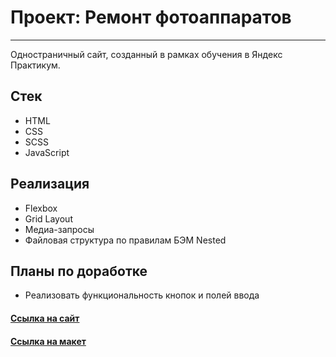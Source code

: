 # Проект: Ремонт фотоаппаратов

---

Одностраничный сайт, созданный в рамках обучения в Яндекс Практикум.

## Стек

- HTML
- CSS
- SCSS
- JavaScript

## Реализация

- Flexbox
- Grid Layout
- Медиа-запросы
- Файловая структура по правилам БЭМ Nested

## Планы по доработке

- Реализовать функциональность кнопок и полей ввода

#### [Ссылка на сайт](https://daryamakavchik.github.io/camera-repair/)

#### [Ссылка на макет](https://www.figma.com/file/G3UWFlQmNtNs67751YiDH2/Month-of-Landings_external-link?node-id=2%3A1815)
